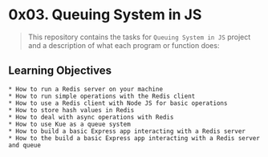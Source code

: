 # 0x03. Queuing System in JS

> This repository contains the tasks for `Queuing System in JS` project and a description of what each program or function does:


## Learning Objectives

	* How to run a Redis server on your machine
	* How to run simple operations with the Redis client
	* How to use a Redis client with Node JS for basic operations
	* How to store hash values in Redis
	* How to deal with async operations with Redis
	* How to use Kue as a queue system
	* How to build a basic Express app interacting with a Redis server
	* How to the build a basic Express app interacting with a Redis server and queue



